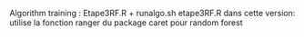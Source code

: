 Algorithm training : 
Etape3RF.R + runalgo.sh
etape3RF.R dans cette version: utilise la fonction ranger du package caret pour random forest 
